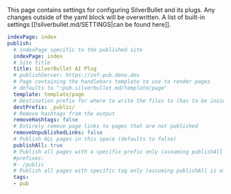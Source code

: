 This page contains settings for configuring SilverBullet and its plugs. Any changes outside of the yaml block will be overwritten.
A list of built-in settings [[!silverbullet.md/SETTINGS|can be found here]].

```yaml
indexPage: index
publish:
  # indexPage specific to the published site
  indexPage: index
  # Site title
  title: SilverBullet AI Plug
  # publishServer: https://zef-pub.deno.dev
  # Page containing the handlebars template to use to render pages
  # defaults to "!pub.silverbullet.md/template/page"
  template: template/page
  # Destination prefix for where to write the files to (has to be inside the space), defaults to public/
  destPrefix: _public/
  # Remove hashtags from the output
  removeHashtags: false
  # Entirely remove page links to pages that are not published 
  removeUnpublishedLinks: false
  # Publish ALL pages in this space (defaults to false)
  publishAll: true
  # Publish all pages with a specifix prefix only (assuming publishAll is off)
  #prefixes:
  #- /public
  # Publish all pages with specific tag only (assuming publishAll is off)
  tags:
  - pub
```
